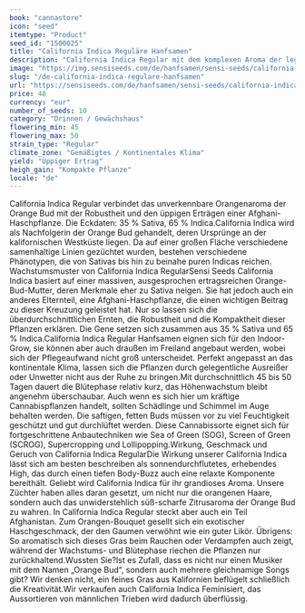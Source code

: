 ```yaml
---
book: "cannastore"
icon: "seed"
itemtype: "Product"
seed_id: "1500025"
title: "California Indica Reguläre Hanfsamen"
description: "California Indica Regular mit dem komplexen Aroma der legendären Orange Bud. 35 % Sativa, 65 % Indica, 100 % Genuss. Robust und kompakt. Jetzt bestellen!"
image: "https://img.sensiseeds.com/de/hanfsamen/sensi-seeds/california-indica-image.png"
slug: "/de-california-indica-regulare-hanfsamen"
url: "https://sensiseeds.com/de/hanfsamen/sensi-seeds/california-indica?a_aid=cannastore"
price: 48
currency: "eur"
number_of_seeds: 10
category: "Drinnen / Gewächshaus"
flowering_min: 45
flowering_max: 50
strain_type: "Regular"
climate_zone: "Gemäßigtes / Kontinentales Klima"
yield: "Üppiger Ertrag"
heigh_gain: "Kompakte Pflanze"
locale: "de"
---
```

California Indica Regular verbindet das unverkennbare Orangenaroma der Orange Bud mit der Robustheit und den üppigen Erträgen einer Afghani-Haschpflanze. Die Eckdaten: 35 % Sativa, 65 % Indica.California Indica wird als Nachfolgerin der Orange Bud gehandelt, deren Ursprünge an der kalifornischen Westküste liegen. Da auf einer großen Fläche verschiedene samenhaltige Linien gezüchtet wurden, bestehen verschiedene Phänotypen, die von Sativas bis hin zu beinahe puren Indicas reichen. Wachstumsmuster von California Indica RegularSensi Seeds California Indica basiert auf einer massiven, ausgesprochen ertragsreichen Orange-Bud-Mutter, deren Merkmale eher zu Sativa neigen. Sie hat jedoch auch ein anderes Elternteil, eine Afghani-Haschpflanze, die einen wichtigen Beitrag zu dieser Kreuzung geleistet hat. Nur so lassen sich die überdurchschnittlichen Ernten, die Robustheit und die Kompaktheit dieser Pflanzen erklären. Die Gene setzen sich zusammen aus 35 % Sativa und 65 % Indica.California Indica Regular Hanfsamen eignen sich für den Indoor-Grow, sie können aber auch draußen im Freiland angebaut werden, wobei sich der Pflegeaufwand nicht groß unterscheidet. Perfekt angepasst an das kontinentale Klima, lassen sich die Pflanzen durch gelegentliche Ausreißer oder Unwetter nicht aus der Ruhe zu bringen.Mit durchschnittlich 45 bis 50 Tagen dauert die Blütephase relativ kurz, das Höhenwachstum bleibt angenehm überschaubar. Auch wenn es sich hier um kräftige Cannabispflanzen handelt, sollten Schädlinge und Schimmel im Auge behalten werden. Die saftigen, fetten Buds müssen vor zu viel Feuchtigkeit geschützt und gut durchlüftet werden. Diese Cannabissorte eignet sich für fortgeschrittene Anbautechniken wie Sea of Green (SOG), Screen of Green (SCROG), Supercropping und Lollipopping.Wirkung, Geschmack und Geruch von California Indica RegularDie Wirkung unserer California Indica lässt sich am besten beschreiben als sonnendurchflutetes, erhebendes High, das durch einen tiefen Body-Buzz auch eine relaxte Komponente bereithält. Geliebt wird California Indica für ihr grandioses Aroma. Unsere Züchter haben alles daran gesetzt, um nicht nur die orangenen Haare, sondern auch das unwiderstehlich süß-scharfe Zitrusaroma der Orange Bud zu wahren. In California Indica Regular steckt aber auch ein Teil Afghanistan. Zum Orangen-Bouquet gesellt sich ein exotischer Haschgeschmack, der den Gaumen verwöhnt wie ein guter Likör. Übrigens: So aromatisch sich dieses Gras beim Rauchen oder Verdampfen auch zeigt, während der Wachstums- und Blütephase riechen die Pflanzen nur zurückhaltend.Wussten Sie?Ist es Zufall, dass es nicht nur einen Musiker mit dem Namen „Orange Bud“, sondern auch mehrere gleichnamige Songs gibt? Wir denken nicht, ein feines Gras aus Kalifornien beflügelt schließlich die Kreativität.Wir verkaufen auch California Indica Feminisiert, das Aussortieren von männlichen Trieben wird dadurch überflüssig.
